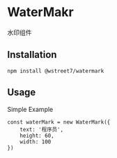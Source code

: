 # WaterMakr
水印组件

## Installation
```
npm install @wstreet7/watermark
```

## Usage
Simple Example
```
const waterMark = new WaterMark({
    text: '程序员',
    height: 60,
    width: 100
})

```
